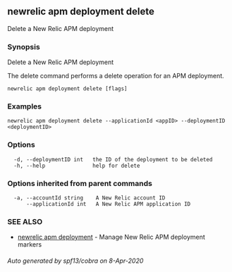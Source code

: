 ## newrelic apm deployment delete

Delete a New Relic APM deployment

### Synopsis

Delete a New Relic APM deployment

The delete command performs a delete operation for an APM deployment.


```
newrelic apm deployment delete [flags]
```

### Examples

```
newrelic apm deployment delete --applicationId <appID> --deploymentID <deploymentID>
```

### Options

```
  -d, --deploymentID int   the ID of the deployment to be deleted
  -h, --help               help for delete
```

### Options inherited from parent commands

```
  -a, --accountId string    A New Relic account ID
      --applicationId int   A New Relic APM application ID
```

### SEE ALSO

* [newrelic apm deployment](newrelic_apm_deployment.md)	 - Manage New Relic APM deployment markers

###### Auto generated by spf13/cobra on 8-Apr-2020
